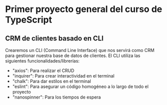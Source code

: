 # Primer proyecto general del curso de TypeScript
## CRM de clientes basado en CLI
Crearemos un CLI (Command Line Interface) que nos servirá como CRM para gestionar nuestra base de datos de clientes.
El CLI utiliza las siguientes funcionalidades/librerías:
- "axios": Para realizar el CRUD
- "inquirer": Para crear interactividad en el terminal
- "chalk": Para dar estilos en el terminal
- "eslint": Para asegurar un código homogéneo a lo largo de todo el proyecto
- "nanospinner": Para los tiempos de espera